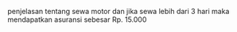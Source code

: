 penjelasan
tentang sewa motor dan jika sewa lebih dari 3 hari maka mendapatkan asuransi sebesar Rp. 15.000